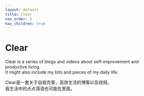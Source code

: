 ```yaml
---
layout: default
title: Clear
nav_order: 6
has_children: true
---
```

# Clear
Clear is a series of blogs and videos about self-improvement and productive living.  
It might also include my bits and pieces of my daily life.  
  
Clear是一套关于自我完善，高效生活的博客以及视频。  
我生活中的点点滴滴也可能在里面。